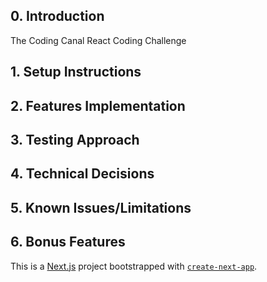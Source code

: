 ## 0. Introduction

The Coding Canal React Coding Challenge 

## 1. Setup Instructions 

## 2. Features Implementation

## 3. Testing Approach

## 4. Technical Decisions

## 5. Known Issues/Limitations

## 6. Bonus Features

This is a [Next.js](https://nextjs.org) project bootstrapped with [`create-next-app`](https://nextjs.org/docs/app/api-reference/cli/create-next-app).
